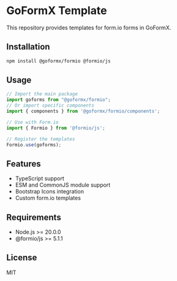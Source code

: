 # GoFormX Template

This repository provides templates for form.io forms in GoFormX.

## Installation

```bash
npm install @goformx/formio @formio/js
```

## Usage

```typescript
// Import the main package
import goforms from "@goformx/formio";
// Or import specific components
import { components } from '@goformx/formio/components';

// Use with Form.io
import { Formio } from '@formio/js';

// Register the templates
Formio.use(goforms);
```

## Features

- TypeScript support
- ESM and CommonJS module support
- Bootstrap Icons integration
- Custom form.io templates

## Requirements

- Node.js >= 20.0.0
- @formio/js >= 5.1.1

## License

MIT 
